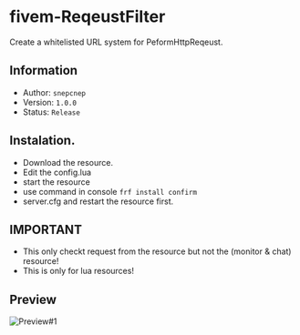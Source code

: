 # fivem-ReqeustFilter
Create a whitelisted URL system for PeformHttpReqeust.

## Information
- Author: `snepcnep`
- Version: `1.0.0`
- Status: `Release`

## Instalation.
- Download the resource.
- Edit the config.lua
- start the resource
- use command in console `frf install confirm`
- server.cfg and restart the resource first.

## IMPORTANT
- This only checkt request from the resource but not the (monitor & chat) resource!
- This is only for lua resources!
## Preview
![Preview#1]()
